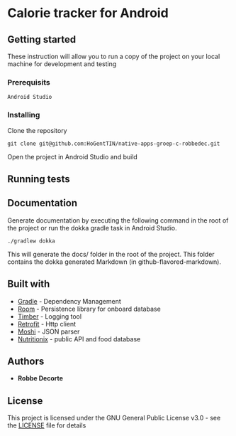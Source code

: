 # Calorie tracker for Android
## Getting started

These instruction will allow you to run a copy of the project on your local machine for development and testing

### Prerequisits

```
Android Studio
```

### Installing

Clone the repository

```
git clone git@github.com:HoGentTIN/native-apps-groep-c-robbedec.git
```

Open the project in Android Studio and build

## Running tests

## Documentation

Generate documentation by executing the following command in the root of the project or run the
dokka gradle task in Android Studio.

```
./gradlew dokka
```

This will generate the docs/ folder in the root of the project. This folder contains
the dokka generated Markdown (in github-flavored-markdown).


## Built with

* [Gradle](https://gradle.org) - Dependency Management
* [Room](https://developer.android.com/topic/libraries/architecture/room) - Persistence library for onboard database
* [Timber](https://github.com/JakeWharton/timber) - Logging tool
* [Retrofit](https://github.com/square/retrofit) - Http client
* [Moshi](https://github.com/square/moshi) - JSON parser
* [Nutritionix](https://www.nutritionix.com/) - public API and food database

## Authors

* **Robbe Decorte**

## License

This project is licensed under the GNU General Public License v3.0 - see the [LICENSE](LICENSE) file for details



